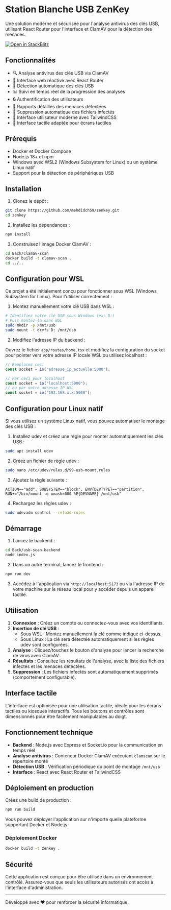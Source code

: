# Station Blanche USB ZenKey

Une solution moderne et sécurisée pour l'analyse antivirus des clés USB, utilisant React Router pour l'interface et ClamAV pour la détection des menaces.

[![Open in StackBlitz](https://developer.stackblitz.com/img/open_in_stackblitz.svg)](https://stackblitz.com/github/remix-run/react-router-templates/tree/main/default)

## Fonctionnalités

- 🔍 Analyse antivirus des clés USB via ClamAV
- 🚀 Interface web réactive avec React Router
- 🔄 Détection automatique des clés USB
- 📊 Suivi en temps réel de la progression des analyses
- 🔒 Authentification des utilisateurs
- 📝 Rapports détaillés des menaces détectées
- 💾 Suppression automatique des fichiers infectés
- 🎨 Interface utilisateur moderne avec TailwindCSS
- 📱 Interface tactile adaptée pour écrans tactiles

## Prérequis

- Docker et Docker Compose
- Node.js 18+ et npm
- Windows avec WSL2 (Windows Subsystem for Linux) ou un système Linux natif
- Support pour la détection de périphériques USB

## Installation

1. Clonez le dépôt :

```bash
git clone https://github.com/mehdidch59/zenkey.git
cd zenkey
```

2. Installez les dépendances :

```bash
npm install
```

3. Construisez l'image Docker ClamAV :

```bash
cd Back/clamav-scan
docker build -t clamav-scan .
cd ../..
```

## Configuration pour WSL

Ce projet a été initialement conçu pour fonctionner sous WSL (Windows Subsystem for Linux). Pour l'utiliser correctement :

1. Montez manuellement votre clé USB dans WSL :

```bash
# Identifiez votre clé USB sous Windows (ex: D:)
# Puis montez-la dans WSL
sudo mkdir -p /mnt/usb
sudo mount -t drvfs D: /mnt/usb
```

2. Modifiez l'adresse IP du backend :

Ouvrez le fichier `app/routes/home.tsx` et modifiez la configuration du socket pour pointer vers votre adresse IP locale WSL ou utilisez localhost :

```javascript
// Remplacez ceci
const socket = io("adresse_ip_actuelle:5000");

// Par ceci pour localhost
const socket = io("localhost:5000");
// ou par votre adresse IP WSL
const socket = io("192.168.x.x:5000");
```

## Configuration pour Linux natif

Si vous utilisez un système Linux natif, vous pouvez automatiser le montage des clés USB :

1. Installez udev et créez une règle pour monter automatiquement les clés USB :

```bash
sudo apt install udev
```

2. Créez un fichier de règle udev :

```bash
sudo nano /etc/udev/rules.d/99-usb-mount.rules
```

3. Ajoutez la règle suivante :

```
ACTION=="add", SUBSYSTEM=="block", ENV{DEVTYPE}=="partition", RUN+="/bin/mount -o umask=000 %E{DEVNAME} /mnt/usb"
```

4. Rechargez les règles udev :

```bash
sudo udevadm control --reload-rules
```

## Démarrage

1. Lancez le backend :

```bash
cd Back/usb-scan-backend
node index.js
```

2. Dans un autre terminal, lancez le frontend :

```bash
npm run dev
```

3. Accédez à l'application via `http://localhost:5173` ou via l'adresse IP de votre machine sur le réseau local pour y accéder depuis un appareil tactile.

## Utilisation

1. **Connexion** : Créez un compte ou connectez-vous avec vos identifiants.
2. **Insertion de clé USB** : 
   - Sous WSL : Montez manuellement la clé comme indiqué ci-dessus.
   - Sous Linux : La clé sera détectée automatiquement si les règles udev sont configurées.
3. **Analyse** : Cliquez/touchez le bouton d'analyse pour lancer la recherche de virus avec ClamAV.
4. **Résultats** : Consultez les résultats de l'analyse, avec la liste des fichiers infectés et les menaces détectées.
5. **Suppression** : Les fichiers infectés sont automatiquement supprimés (comportement configurable).

## Interface tactile

L'interface est optimisée pour une utilisation tactile, idéale pour les écrans tactiles ou kiosques interactifs. Tous les boutons et contrôles sont dimensionnés pour être facilement manipulables au doigt.

## Fonctionnement technique

- **Backend** : Node.js avec Express et Socket.io pour la communication en temps réel
- **Analyse antivirus** : Conteneur Docker ClamAV exécutant `clamscan` sur le répertoire monté
- **Détection USB** : Vérification périodique du point de montage `/mnt/usb`
- **Interface** : React avec React Router et TailwindCSS

## Déploiement en production

Créez une build de production :

```bash
npm run build
```

Vous pouvez déployer l'application sur n'importe quelle plateforme supportant Docker et Node.js.

### Déploiement Docker

```bash
docker build -t zenkey .
```

## Sécurité

Cette application est conçue pour être utilisée dans un environnement contrôlé. Assurez-vous que seuls les utilisateurs autorisés ont accès à l'interface d'administration.

---

Développé avec ❤️ pour renforcer la sécurité informatique.
